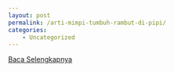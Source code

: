 ```yaml
---
layout: post
permalink: /arti-mimpi-tumbuh-rambut-di-pipi/
categories:
    - Uncategorized
---
```


[Baca Selengkapnya](/05)